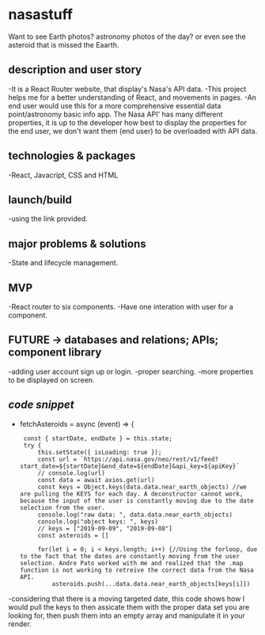 # nasastuff 
Want to see Earth photos? astronomy photos of the day? or even see the asteroid that is missed the Eaarth.

## description and user story 
-It is a React Router website, that display's Nasa's API data.
-This project helps me for a better understanding of React, and movements in pages.
-An end user would use this for a more comprehensive essential data point/astronomy basic info app. The Nasa API' has many different properties, it is up to the developer how best to display the properties for the end user, we don't want them (end user) to be overloaded with API data.

## technologies & packages
-React, Javacript, CSS and HTML

## launch/build 
-using the link provided. 

## major problems & solutions
-State and lifecycle management.

## MVP
-React router to six components.
-Have one interation with user for a component.

## FUTURE -> databases and relations; APIs; component library
-adding user account sign up or login.
-proper searching.
-more properties to be displayed on screen.

## _code snippet_
 - fetchAsteroids = async (event) => {
        
        const { startDate, endDate } = this.state;
        try {
            this.setState({ isLoading: true });
            const url = `https://api.nasa.gov/neo/rest/v1/feed?start_date=${startDate}&end_date=${endDate}&api_key=${apiKey}`
            // console.log(url)
            const data = await axios.get(url)
            const keys = Object.keys(data.data.near_earth_objects) //we are pulling the KEYS for each day. A deconstructor cannot work, because the input of the user is constantly moving due to the date selection from the user.
            console.log("raw data: ", data.data.near_earth_objects)
            console.log("object keys: ", keys)
            // keys = ["2019-09-09", "2019-09-08"]
            const asteroids = []

            for(let i = 0; i < keys.length; i++) {//Using the forloop, due to the fact that the dates are constantly moving from the user selection. Andre Pato worked with me and realized that the .map function is not working to retreive the correct data from the Nasa API.
                asteroids.push(...data.data.near_earth_objects[keys[i]])

-considering that there is a moving targeted date, this code shows how I would pull the keys to then assicate them with the proper data set you are looking for, then push them into an empty array and manipulate it in your render.
